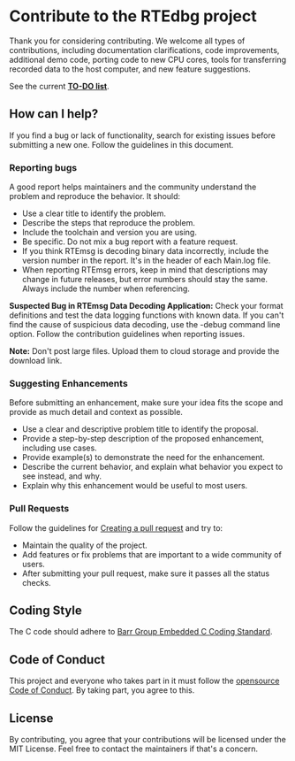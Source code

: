 # Contribute to the RTEdbg project

Thank you for considering contributing. We welcome all types of contributions, including documentation clarifications, code improvements, additional demo code, porting code to new CPU cores, tools for transferring recorded data to the host computer, and new feature suggestions.

See the current **[TO-DO  list](Docs/TODO.md)**.

## How can I help?
If you find a bug or lack of functionality, search for existing issues before submitting a new one. Follow the guidelines in this document.

### Reporting bugs

A good report helps maintainers and the community understand the problem and reproduce the behavior. It should:
- Use a clear title to identify the problem.
- Describe the steps that reproduce the problem.
- Include the toolchain and version you are using.
- Be specific. Do not mix a bug report with a feature request.
- If you think RTEmsg is decoding binary data incorrectly, include the version number in the report. It's in the header of each Main.log file.
- When reporting RTEmsg errors, keep in mind that descriptions may change in future releases, but error numbers should stay the same. Always include the number when referencing.

**Suspected Bug in RTEmsg Data Decoding Application:** 
Check your format definitions and test the data logging functions with known data. If you can't find the cause of suspicious data decoding, use the -debug command line option. Follow the contribution guidelines when reporting issues.

**Note:** Don't post large files. Upload them to cloud storage and provide the download link.

### Suggesting Enhancements

Before submitting an enhancement, make sure your idea fits the scope and provide as much detail and context as possible. 
- Use a clear and descriptive problem title to identify the proposal.
- Provide a step-by-step description of the proposed enhancement, including use cases.
- Provide example(s) to demonstrate the need for the enhancement.
- Describe the current behavior, and explain what behavior you expect to see instead, and why.
- Explain why this enhancement would be useful to most users.

### Pull Requests

Follow the guidelines for [Creating a pull request](https://docs.github.com/en/pull-requests/collaborating-with-pull-requests/proposing-changes-to-your-work-with-pull-requests/creating-a-pull-request) and try to:
- Maintain the quality of the project.
- Add features or fix problems that are important to a wide community of users.
- After submitting your pull request, make sure it passes all the status checks.

## Coding Style

The C code should adhere to [Barr Group Embedded C Coding Standard](https://barrgroup.com/embedded-systems/books/embedded-c-coding-standard).

## Code of Conduct

This project and everyone who takes part in it must follow the [opensource Code of Conduct](https://opensource.com/code-of-conduct). By taking part, you agree to this.

## License

By contributing, you agree that your contributions will be licensed under the MIT License. Feel free to contact the maintainers if that's a concern.